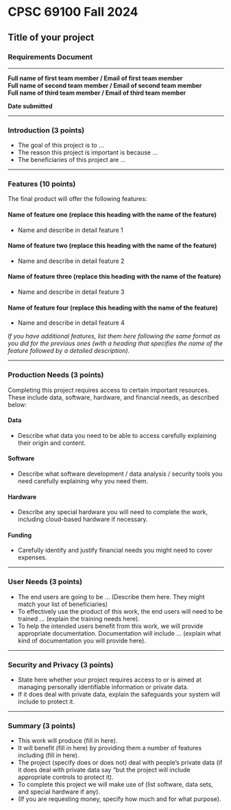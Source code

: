 # CPSC 69100 Fall 2024

## Title of your project

### Requirements Document

---

**Full name of first team member / Email of first team member**  
**Full name of second team member / Email of second team member**  
**Full name of third team member / Email of third team member**  

**Date submitted**

---

### Introduction (3 points)

- The goal of this project is to …  
- The reason this project is important is because …  
- The beneficiaries of this project are …  

---

### Features (10 points)

The final product will offer the following features:

#### Name of feature one (replace this heading with the name of the feature)

- Name and describe in detail feature 1

#### Name of feature two (replace this heading with the name of the feature)

- Name and describe in detail feature 2

#### Name of feature three (replace this heading with the name of the feature)

- Name and describe in detail feature 3

#### Name of feature four (replace this heading with the name of the feature)

- Name and describe in detail feature 4

*If you have additional features, list them here following the same format as you did for the previous ones (with a heading that specifies the name of the feature followed by a detailed description).*

---

### Production Needs (3 points)

Completing this project requires access to certain important resources. These include data, software, hardware, and financial needs, as described below:

#### Data

- Describe what data you need to be able to access carefully explaining their origin and content.

#### Software

- Describe what software development / data analysis / security tools you need carefully explaining why you need them.

#### Hardware

- Describe any special hardware you will need to complete the work, including cloud-based hardware if necessary.

#### Funding

- Carefully identify and justify financial needs you might need to cover expenses.

---

### User Needs (3 points)

- The end users are going to be … (Describe them here. They might match your list of beneficiaries)
- To effectively use the product of this work, the end users will need to be trained … (explain the training needs here).
- To help the intended users benefit from this work, we will provide appropriate documentation. Documentation will include … (explain what kind of documentation you will provide here).

---

### Security and Privacy (3 points)

- State here whether your project requires access to or is aimed at managing personally identifiable information or private data.  
- If it does deal with private data, explain the safeguards your system will include to protect it.

---

### Summary (3 points)

- This work will produce (fill in here).  
- It will benefit (fill in here) by providing them a number of features including (fill in here).  
- The project (specify does or does not) deal with people’s private data (if it does deal with private data say “but the project will include appropriate controls to protect it).  
- To complete this project we will make use of (list software, data sets, and special hardware if any).  
- (If you are requesting money, specify how much and for what purpose).
